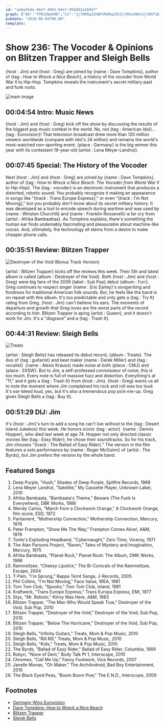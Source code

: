 ```yaml
---
id: "aebafbda-46e7-4943-84e7-05b882a1b9d7"
graph: {"86":"TPN1XWa99D","CX":"3j7HhRq3ShBFVR9Rq3Sh3j7HhoVOHv3j7HhP10IW3j7HhXDoGL3j7HhPi75Y","1NR":"4kn7ZslhXT4kn7ZCfckl4kn7ZoN9ZjF4s74slhXTBQsAMslhXTdhnxeslhXTBQsAMX6cfdBHm1GdhnxeCfcklF4s74","227":"QYrSapviZgBKtMHpviZgKsmUMpviZgpviZgtLTlL2PPXlpviZgBQsAMQYrSa97qipQYrSa3jrd1KsmUMBKtMHCH2ViBQsAMX6cfd97qipBHm1G","2DT":"ea4bFqYVo9D5i0OQpHa0QpHa0s686Mea4bFs686Mea4bFzj4LY5XSRszj4LY"}
pubdate: "2010-06-04T00:00"
template: 
---
```






# Show 236: The Vocoder & Opinions on Blitzen Trapper and Sleigh Bells

{host : Jim} and {host : Greg} are joined by {name : Dave Tompkins}, author of {tag : *How to Wreck a Nice Beach*}, a history of the vocoder from World War II to Hip-Hop. Tompkins reveals the instrument's secret military past and funk roots.

![main image](https://static.soundopinions.org/images/2010/vocoder/1.jpg)



## 00:04:54 Intro: Music News

{host : Jim} and {host : Greg} kick off the show by discussing the results of the biggest pop music contest in the world. No, not {tag : American Idol}...{tag : Eurovision}! That television broadcast drew more than 120 million viewers worldwide (compare with Idol's 24 million) and remains the world's most-watched non-sporting event. {place : Germany} is the big winner this year with its contestant 19-year-old {artist : Lena Meyer-Landrut}.



## 00:07:45 Special: The History of the Vocoder

Next {host : Jim} and {host : Greg} are joined by {name : Dave Tompkins}, author of {tag : *How to Wreck a Nice Beach: The Vocoder from World War II to Hip-Hop*}. The {tag : vocoder} is an electronic instrument that produces a distorted, robotic sound. You probably recognize it making an appearance in songs like "{track : Trans Europe Express}," or even "{track : I'm Not Moving}," but you probably don't know about its secret military history. It was developed as a tool to encode speech during wartime and was used by {name : Winston Churchill} and {name : Franklin Roosevelt}–a far cry from {artist : Afrika Bambaattaa}. As Tompkins explains, there's something the human ear finds undeniably fascinating and pleasurable about machine-like voices. And, ultimately, the technology all stems from a desire to make cheaper phone calls.



## 00:35:51 Review: Blitzen Trapper

![Destroyer of the Void (Bonus Track Version)](https://static.soundopinions.org/assets/236/1NR0.jpg)

{artist : Blitzen Trapper} kicks off the reviews this week. Their 5th and latest album is called {album : Destroyer of the Void}. Both {host : Jim} and {host : Greg} were big fans of the 2009 {label : Sub Pop} debut {album : Furr}. Greg continues to respect singer {name : Eric Earley}'s songwriting and fondness for traditional American folk sounds. But, he feels like the band is on repeat with this album. It's too predictable and only gets a {tag : Try It} rating from Greg. {host : Jim} can't believe his ears. The moments of departure and growth that Greg loves are the worst parts of the record according to him. Blitzen Trapper is aping {artist : Queen}, and it doesn't work for Jim. It's a "disgrace" and a {tag : Trash It}.



## 00:44:31 Review: Sleigh Bells

![Treats](https://static.soundopinions.org/assets/236/2270.jpg)

{artist : Sleigh Bells} has released its debut record, {album : Treats}. The duo of {tag : guitarist} and beat maker {name : Derek Miller} and {tag : vocalist}  {name : Alexis Krauss} made noise at both {place : CMJ} and {place : SXSW}. But to Jim, a self-professed connoisseur of noise, this is too much. Every note is full of massive fuzz and distortion. Everything's at "11," and it gets a {tag : Trash It} from {host : Jim}. {host : Greg} wants us all to note the moment where Jim complained his rock and roll was too loud. It's ear-bleed loud, yes, but it's also a tremendous pop pick-me-up. Greg gives Sleigh Bells a {tag : Buy It}.



## 00:51:29 DIJ: Jim

It's {host : Jim}'s turn to add a song he can't live without to the {tag : Desert Island Jukebox} this week. He honors iconic {tag : actor}  {name : Dennis Hopper}, who died last week at age 74. Hopper not only directed classic movies like {tag : *Easy Rider*}, he chose their soundtracks. So for his track, Jim chooses "{track : The Ballad of Easy Rider}." The version in the film features a solo performance by {name : Roger McGuinn} of {artist : The Byrds}, but Jim prefers the version by the whole band.



## Featured Songs

1. Deep Purple, "Hush," Shades of Deep Purple, Spitfire Records, 1968
2. Lena Meyer Landrut, "Satellite," My Cassette Player, Unknown Label, 2010
3. Afrika Bambaata, "Bambaata's Theme," Beware (The Funk Is Everywhere), DBK Works, 1986
4. Wendy Carlos, "March from a Clockwork Orange," A Clockwork Orange, film score, ESD, 1972
5. Parliament, "Mothership Connection," Mothership Connection, Mercury, 1976
6. Peter Frampton, "Show Me The Way," Frampton Comes Alive!, A&M, 1976
7. Tonto's Exploding Headband, "Cybernaught," Zero Time, Viceroy, 1971
8. The Alan Parsons Project, "Raven," Tales of Mystery and Imagination, Mercury, 1975
9. Afrika Bambaata, "Planet Rock," Planet Rock: The Album, DMK Works, 1986
10. Rammellzee, "Cheesy Lipstick," The Bi-Conicals of the Rammellzee, Escape, 2004
11. T-Pain, "I'm Sprung," Rappa Ternt Sanga, J-Records, 2005
12. Phil Collins, "I'm Not Moving," Face Value, WEA, 1981
13. Tom Tom Club, "Spooks," Tom Tom Club, Island, 1981
14. Kraftwerk, "Trans Europe Express," Trans Europa Express, EMI, 1977
15. Styx, "Mr. Roboto," Kilroy Was Here, A&M, 1983
16. Blitzen Trapper, "The Man Who Would Speak True," Destroyer of the Void, Sub Pop, 2010
17. Blitzen Trapper, "Destroyer of the Void," Destroyer of the Void, Sub Pop, 2010
18. Blitzen Trapper, "Below The Hurricane," Destroyer of the Void, Sub Pop, 2010
19. Sleigh Bells, "Infinity Guitars," Treats, Mom & Pop Music, 2010
20. Sleigh Bells, "Rill Rill," Treats, Mom & Pop Music, 2010
21. Sleigh Bells, "Kids," Treats, Mom & Pop Music, 2010
22. The Byrds, "Ballad of Easy Rider," Ballad of Easy Rider, Columbia, 1969
23. Robyn, "None of Dem," Body Talk Pt 1, Interscope, 2010
24. Chromeo, "Call Me Up," Fancy Footwork, Vice Records, 2007
25. Janelle Monae, "Oh Maker," The ArchAndroid, Bad Boy Entertainment, 2010
26. The Black Eyed Peas, "Boom Boom Pow," The E.N.D., Interscope, 2009



## Footnotes

- [Germany Wins Eurovision](http://content.time.com/time/arts/article/0,8599,1992889,00.html)
- [Dave Tompkins: How to Wreck a Nice Beach](http://howtowreckanicebeach.com/)
- [Blitzen Trapper](http://www.blitzentrapper.net/)
- [Sleigh Bells](http://www.bitterrivals.us/)